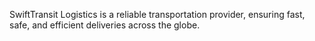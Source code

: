 SwiftTransit Logistics is a reliable transportation provider, ensuring fast, safe, and efficient deliveries across the globe.
